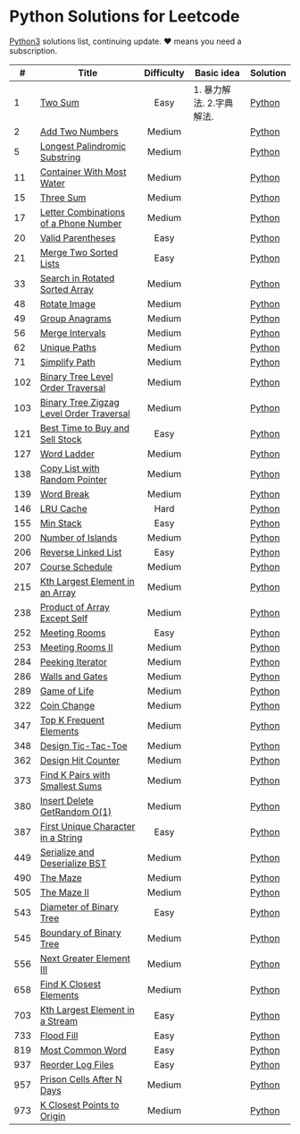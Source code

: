 # Python Solutions for Leetcode

[Python3](https://github.com/ChenxiiCheng/Python-LC-Solution) solutions list, continuing update. &hearts; means you need a subscription.

| #    | Title                                                        | Difficulty | Basic  idea               | Solution                                                     |
| ---- | ------------------------------------------------------------ | :--------: | ------------------------- | ------------------------------------------------------------ |
| 1    | [Two Sum](https://leetcode.com/problems/two-sum/)            |    Easy    | 1. 暴力解法.  2.字典解法. | [Python](https://github.com/ChenxiiCheng/Python-LC-Solution/blob/master/Q1-Two%20Sum-Easy.py) |
| 2    | [Add Two Numbers](https://leetcode.com/problems/add-two-numbers/) |   Medium   | <br/>                     | [Python](https://github.com/ChenxiiCheng/Python-LC-Solution/blob/master/Q2-Add%20Two%20Numbers-Medium.py) |
| 5    | [Longest Palindromic Substring](https://leetcode.com/problems/longest-palindromic-substring/) |   Medium   | <br/>                     | [Python](https://github.com/ChenxiiCheng/Python-LC-Solution/blob/master/Q5-Longest%20Palindromic%20Substring-Medium.py) |
| 11   | [Container With Most Water](https://leetcode.com/problems/container-with-most-water/description/) |   Medium   | <br/>                     | [Python](https://github.com/ChenxiiCheng/Python-LC-Solution/blob/master/Q11-Container%20With%20Most%20Water-Medium.py) |
| 15   | [Three Sum](https://leetcode.com/problems/3sum/description/) |   Medium   | <br/>                     | [Python](https://github.com/ChenxiiCheng/Python-LC-Solution/blob/master/Q15-3Sum-Medium.py) |
| 17   | [Letter Combinations of a Phone Number](https://leetcode.com/problems/letter-combinations-of-a-phone-number/description/) |   Medium   | <br/>                     | [Python](https://github.com/ChenxiiCheng/Python-LC-Solution/blob/master/Q17-Letter%20Combinations%20of%20a%20Phone%20Number-Medium.py) |
| 20   | [Valid Parentheses](https://leetcode.com/problems/valid-parentheses/description/) |    Easy    | <br/>                     | [Python](https://github.com/ChenxiiCheng/Python-LC-Solution/blob/master/Q20-Valid%20Parentheses-Easy.py) |
| 21   | [Merge Two Sorted Lists](https://leetcode.com/problems/merge-two-sorted-lists/description/) |    Easy    | <br/>                     | [Python](https://github.com/ChenxiiCheng/Python-LC-Solution/blob/master/Q21-Merge%20Two%20Sorted%20Lists-Easy.py) |
| 33   | [Search in Rotated Sorted Array](https://leetcode.com/problems/search-in-rotated-sorted-array/description/) |   Medium   | <br/>                     | [Python](https://github.com/ChenxiiCheng/Python-LC-Solution/blob/master/Q33-Search%20in%20Rotated%20Sorted%20Array-Medium.py) |
| 48   | [Rotate Image](https://leetcode.com/problems/rotate-image/description/) |   Medium   | <br/>                     | [Python](https://github.com/ChenxiiCheng/Python-LC-Solution/blob/master/Q48-Rotate%20Image-Medium.py) |
| 49   | [Group Anagrams](https://leetcode.com/problems/group-anagrams/description/) |   Medium   | <br/>                     | [Python](https://github.com/ChenxiiCheng/Python-LC-Solution/blob/master/Q49-Group%20Anagrams-Medium.py) |
| 56   | [Merge Intervals](https://leetcode.com/problems/merge-intervals/description/) |   Medium   | <br/>                     | [Python](https://github.com/ChenxiiCheng/Python-LC-Solution/blob/master/Q56-Merge%20Intervals-Medium.py) |
| 62   | [Unique Paths](https://leetcode.com/problems/unique-paths/description/) |   Medium   | <br/>                     | [Python](https://github.com/ChenxiiCheng/Python-LC-Solution/blob/master/Q62-Unique%20Paths-Medium.py) |
| 71   | [Simplify Path](https://leetcode.com/problems/simplify-path/description/) |   Medium   | <br/>                     | [Python](https://github.com/ChenxiiCheng/Python-LC-Solution/blob/master/Q71-Simplify%20Path-Medium.py) |
| 102  | [Binary Tree Level Order Traversal](https://leetcode.com/problems/binary-tree-level-order-traversal/description/) |   Medium   | <br/>                     | [Python](https://github.com/ChenxiiCheng/Python-LC-Solution/blob/master/Q102-Binary%20Tree%20Level%20Order%20Traversal-Medium.py) |
| 103  | [Binary Tree Zigzag Level Order Traversal](https://leetcode.com/problems/binary-tree-zigzag-level-order-traversal/description/) |   Medium   | <br/>                     | [Python](https://github.com/ChenxiiCheng/Python-LC-Solution/blob/master/Q103-Binary%20Tree%20Zigzag%20Level%20Order%20Traversal-Medium.py) |
| 121  | [Best Time to Buy and Sell Stock](https://leetcode.com/problems/best-time-to-buy-and-sell-stock/description/) |    Easy    | <br/>                     | [Python](https://github.com/ChenxiiCheng/Python-LC-Solution/blob/master/Q121-Best%20Time%20to%20Buy%20and%20Sell%20Stock-Easy.py) |
| 127  | [Word Ladder](https://leetcode.com/problems/word-ladder/description/) |   Medium   | <br/>                     | [Python](https://github.com/ChenxiiCheng/Python-LC-Solution/blob/master/Q127-Word%20Ladder-Medium.py) |
| 138  | [Copy List with Random Pointer](https://leetcode.com/problems/copy-list-with-random-pointer/description/) |   Medium   | <br/>                     | [Python](https://github.com/ChenxiiCheng/Python-LC-Solution/blob/master/Q138-Copy%20List%20with%20Random%20Pointer-Medium.py) |
| 139  | [Word Break](https://leetcode.com/problems/word-break/description/) |   Medium   | <br/>                     | [Python](https://github.com/ChenxiiCheng/Python-LC-Solution/blob/master/Q139-Word%20Break-Medium.py) |
| 146  | [LRU Cache](https://leetcode.com/problems/lru-cache/description/) |    Hard    | <br/>                     | [Python](https://github.com/ChenxiiCheng/Python-LC-Solution/blob/master/Q146-LRU%20Cache-Hard.py) |
| 155  | [Min Stack](https://leetcode.com/problems/min-stack/description/) |    Easy    | <br/>                     | [Python](https://github.com/ChenxiiCheng/Python-LC-Solution/blob/master/Q155-Min%20Stack-Easy.py) |
| 200  | [Number of Islands](https://leetcode.com/problems/number-of-islands/description/) |   Medium   | <br/>                     | [Python](https://github.com/ChenxiiCheng/Python-LC-Solution/blob/master/Q200-Number%20of%20Islands-Medium.py) |
| 206  | [Reverse Linked List](https://leetcode.com/problems/reverse-linked-list/description/) |    Easy    | <br/>                     | [Python](https://github.com/ChenxiiCheng/Python-LC-Solution/blob/master/Q206-Reverse%20Linked%20List-Easy.py) |
| 207  | [Course Schedule](https://leetcode.com/problems/course-schedule/description/) |   Medium   | <br/>                     | [Python](https://github.com/ChenxiiCheng/Python-LC-Solution/blob/master/Q207-Course%20Schedule-Medium.py) |
| 215  | [Kth Largest Element in an Array](https://leetcode.com/problems/kth-largest-element-in-an-array/description/) |   Medium   | <br/>                     | [Python](https://github.com/ChenxiiCheng/Python-LC-Solution/blob/master/Q215-Kth%20Largest%20Element%20in%20an%20Array-Medium.py) |
| 238  | [Product of Array Except Self](https://leetcode.com/problems/product-of-array-except-self/description/) |   Medium   | <br/>                     | [Python](https://github.com/ChenxiiCheng/Python-LC-Solution/blob/master/Q238-Product%20of%20Array%20Except%20Self-Medium.py) |
| 252  | [Meeting Rooms](https://leetcode.com/problems/meeting-rooms/description/) |    Easy    | <br/>                     | [Python](https://github.com/ChenxiiCheng/Python-LC-Solution/blob/master/Q252-Meeting%20Rooms-Easy.py) |
| 253  | [Meeting Rooms II](https://leetcode.com/problems/meeting-rooms-ii/description/) |   Medium   | <br/>                     | [Python](https://github.com/ChenxiiCheng/Python-LC-Solution/blob/master/Q253-Meeting%20Rooms%20II-Medium.py) |
| 284  | [Peeking Iterator](https://leetcode.com/problems/peeking-iterator/description/) |   Medium   | <br/>                     | [Python](https://github.com/ChenxiiCheng/Python-LC-Solution/blob/master/Q284-Peeking%20Iterator-Medium.py) |
| 286  | [Walls and Gates](https://leetcode.com/problems/walls-and-gates/description/) |   Medium   | <br/>                     | [Python](https://github.com/ChenxiiCheng/Python-LC-Solution/blob/master/Q286-Walls%20and%20Gates-Medium.py) |
| 289  | [Game of Life](https://leetcode.com/problems/game-of-life/description/) |   Medium   | <br/>                     | [Python](https://github.com/ChenxiiCheng/Python-LC-Solution/blob/master/Q289-Game%20of%20Life-Medium.py) |
| 322  | [Coin Change](https://leetcode.com/problems/coin-change/description/) |   Medium   | <br/>                     | [Python](https://github.com/ChenxiiCheng/Python-LC-Solution/blob/master/Q322-Coin%20Change-Medium.py) |
| 347  | [Top K Frequent Elements](https://leetcode.com/problems/top-k-frequent-elements/description/) |   Medium   | <br/>                     | [Python](https://github.com/ChenxiiCheng/Python-LC-Solution/blob/master/Q347-Top%20K%20Frequent%20Elements-Medium.py) |
| 348  | [Design Tic-Tac-Toe](https://leetcode.com/problems/design-tic-tac-toe/description/) |   Medium   | <br/>                     | [Python](https://github.com/ChenxiiCheng/Python-LC-Solution/blob/master/Q348-Design%20Tic-Tac-Toe-Medium.py) |
| 362  | [Design Hit Counter](https://leetcode.com/problems/design-hit-counter/description/) |   Medium   | <br/>                     | [Python](https://github.com/ChenxiiCheng/Python-LC-Solution/blob/master/Q362-Design%20Hit%20Counter-Medium.py) |
| 373  | [Find K Pairs with Smallest Sums](https://leetcode.com/problems/find-k-pairs-with-smallest-sums/description/) |   Medium   | <br/>                     | [Python](https://github.com/ChenxiiCheng/Python-LC-Solution/blob/master/Q373-Find%20K%20Pairs%20with%20Smallest%20Sums-Medium.py) |
| 380  | [Insert Delete GetRandom O(1)](https://leetcode.com/problems/insert-delete-getrandom-o1/description/) |   Medium   | <br/>                     | [Python](https://github.com/ChenxiiCheng/Python-LC-Solution/blob/master/Q380-Insert%20Delete%20GetRandom%20O(1)-Medium.py) |
| 387  | [First Unique Character in a String](https://leetcode.com/problems/first-unique-character-in-a-string/description/) |    Easy    | <br/>                     | [Python](https://github.com/ChenxiiCheng/Python-LC-Solution/blob/master/Q387-First%20Unique%20Character%20in%20a%20String-Easy.py) |
| 449  | [Serialize and Deserialize BST](https://leetcode.com/problems/serialize-and-deserialize-bst/description/) |   Medium   | <br/>                     | [Python](https://github.com/ChenxiiCheng/Python-LC-Solution/blob/master/Q449-Serialize%20and%20Deserialize%20BST-Medium.py) |
| 490  | [The Maze](https://leetcode.com/problems/the-maze/description/) |   Medium   | <br/>                     | [Python](https://github.com/ChenxiiCheng/Python-LC-Solution/blob/master/Q490-The%20Maze-Medium.py) |
| 505  | [The Maze II](https://leetcode.com/problems/the-maze-ii/description/) |   Medium   | <br/>                     | [Python](https://github.com/ChenxiiCheng/Python-LC-Solution/blob/master/Q505-The%20Maze%20II-Medium.py) |
| 543  | [Diameter of Binary Tree](https://leetcode.com/problems/diameter-of-binary-tree/description/) |    Easy    | <br/>                     | [Python](https://github.com/ChenxiiCheng/Python-LC-Solution/blob/master/Q543-Diameter%20of%20Binary%20Tree-Easy.py) |
| 545  | [Boundary of Binary Tree](https://leetcode.com/problems/boundary-of-binary-tree/description/) |   Medium   | <br/>                     | [Python](https://github.com/ChenxiiCheng/Python-LC-Solution/blob/master/Q545-Boundary%20of%20Binary%20Tree-Medium.py) |
| 556  | [Next Greater Element III](https://leetcode.com/problems/next-greater-element-iii/description/) |   Medium   | <br/>                     | [Python](https://github.com/ChenxiiCheng/Python-LC-Solution/blob/master/Q556-Next%20Greater%20Element%20III-Medium.py) |
| 658  | [Find K Closest Elements](https://leetcode.com/problems/find-k-closest-elements/description/) |   Medium   | <br/>                     | [Python](https://github.com/ChenxiiCheng/Python-LC-Solution/blob/master/Q658-Find%20K%20Closest%20Elements-Medium.py) |
| 703  | [Kth Largest Element in a Stream](https://leetcode.com/problems/kth-largest-element-in-a-stream/description/) |    Easy    | <br/>                     | [Python](https://github.com/ChenxiiCheng/Python-LC-Solution/blob/master/Q703-Kth%20Largest%20Element%20in%20a%20Stream-Easy.py) |
| 733  | [Flood Fill](https://leetcode.com/problems/flood-fill/description/) |    Easy    | <br/>                     | [Python](https://github.com/ChenxiiCheng/Python-LC-Solution/blob/master/Q733-Flood%20Fill-Easy.py) |
| 819  | [Most Common Word](https://leetcode.com/problems/most-common-word/description/) |    Easy    | <br/>                     | [Python](https://github.com/ChenxiiCheng/Python-LC-Solution/blob/master/Q819-Most%20Common%20Words-Easy.py) |
| 937  | [Reorder Log Files](https://leetcode.com/problems/reorder-log-files/description/) |    Easy    | <br/>                     | [Python](https://github.com/ChenxiiCheng/Python-LC-Solution/blob/master/Q937-Reorder%20Log%20Files-Easy.py) |
| 957  | [Prison Cells After N Days](https://leetcode.com/problems/prison-cells-after-n-days/description/) |   Medium   | <br/>                     | [Python](https://github.com/ChenxiiCheng/Python-LC-Solution/blob/master/Q957-Prison%20Cells%20After%20N%20Days-Medium.py) |
| 973  | [K Closest Points to Origin](https://leetcode.com/problems/k-closest-points-to-origin/description/) |   Medium   | <br/>                     | [Python](https://github.com/ChenxiiCheng/Python-LC-Solution/blob/master/Q973-K%20Closest%20Points%20to%20Origin-Easy.py) |